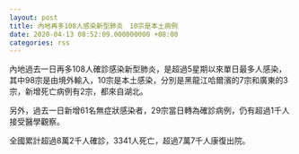 ```yaml
---
layout: post
title: 內地再多108人感染新型肺炎　10宗是本土病例
date: 2020-04-13 08:52:09.000000000 +08:00
categories: rss
---
```


內地過去一日再多108人確診感染新型肺炎，是超過5星期以來單日最多人感染，其中98宗是由境外輸入，10宗是本土感染，分別是黑龍江哈爾濱的7宗和廣東的3宗，新增死亡病例有2宗，都來自湖北。

另外，過去一日新增61名無症狀感染者，29宗當日轉為確診病例，仍有超過1千人接受醫學觀察。

全國累計超過8萬2千人確診，3341人死亡，超過7萬7千人康復出院。
